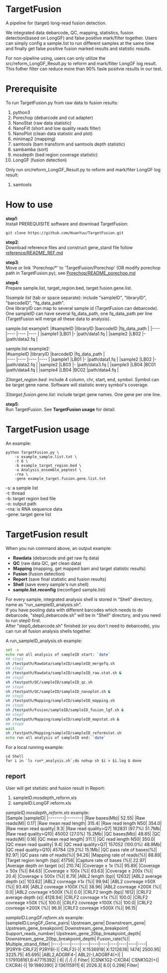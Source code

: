 # TargetFusion
A pipeline for (target) long-read fusion detection. 
   
We integrated data debarcode, QC, mapping, statistics, fusion detection(based on LongGF) and false positive mark/filter together. Users can simply config a sample.list to run different samples at the same time and finally get false positive fusion marked results and statistic results.  
  
For non-pipeline using, users can only utilize the src/reform_LongGF_Result.py to reform and mark/filter LongGF log result. This futher filter can reduce more than 90% fasle positvie results in our test.  
  
# Prerequisite
To run TargetFusion.py from raw data to fusion results:
1. python3
2. Porechop (debarcode and cut adapter)
3. NanoStat (raw data statistic)
4. NanoFilt (short and low quality reads filter)
5. NanoPlot (clean data statistic and plot)
6. minimap2 (mapping)
7. samtools (bam transform and samtools depth statistic)
8. sambamba (sort)
9. mosdepth (bed region coverage statistic)
10. LongGF (fusion detection)
  
Only run src/reform_LongGF_Result.py to reform and mark/fiter LongGF log result:
1. samtools
  
# How to use
**step1**:  
Install PREREQUISITE software and download TargetFusion:  
```Download TargetFusion:
git clone https://github.com/HuanYuu/TargetFusion.git
```
  
**step2**:  
Download reference files and construct gene_stand file follow [reference/README_REF.md](https://github.com/HuanYuu/TargetFusion/blob/main/reference/README_REF.md)  
  
**step3**:  
Move or link 'Porechop/\*' to 'TargetFusion/Porechop' (OR modify porechop path in TargetFusion.py), see [Porechop/README_porechop.md](https://github.com/HuanYuu/TargetFusion/blob/main/Porechop/README_porechop.md)  

**step4**:  
Prepare sample.list, target_region.bed, target.fusion.gene.list.  
  
1)*sample list* (tab or space separate): include "sampleID", "libraryID", "barcodeID", "fq_data_path".  
One libraryID can map to several sample id (TargetFusion can debarcode).  
One sampleID can have several fq_data_path, one fq_data_path per line (TargetFusion will merge all these data to analysis).  
  
sample.list example1:
|#sampleID  |libraryID  |barcodeID  |fq_data_path  |
|----       |----       |----       |----          |
|sample1    |LB01       |-          |path/data1.fq |
|sample2    |LB02       |-          |path/data2.fq |

  sample.list example2:  
|#sampleID  |libraryID  |barcodeID  |fq_data_path  |  
|----       |----       |----       |----          |
|sample1    |LB01       |-          |path/data1.fq |
|sample2    |LB02       |-          |path/data2.fq |
|sample2    |LB03       |-          |path/data3.fq |
|sample3    |LB04       |BC01       |path/data4.fq |
|sample4    |LB04       |BC02       |path/data4.fq |
  
2)*target_region.bed*: include 4 column, chr, start, end, symbol. Symbol can be target gene name. Software will statistic every symbol's coverage.
  
3)*target.fusion.gene.list*: include target gene names. One gene per one line.  
  
**step5**:  
Run TargetFusion. See **TargetFusion usage** for detail.  
  
# TargetFusion usage
An example:  
```example:
python TargetFusion.py \
    -s example_sample.list.txt \
    -t 6 \
    -b example_target_region.bed \
    -o Analysis_ensemble_peptest \
    -rna \
    -gene example_target.fusion.gene.list.txt
```
-s: a sample list  
-t: thread  
-b: target region bed file  
-o: output path  
-rna: is RNA sequence data  
-gene: target gene list  

# TargetFusion result
When you run command above, an output example:  
* **Rawdata**  (debarcode and get raw fq data)  
* **QC**  (raw data QC, get clean data)  
* **Mapping**  (mapping, get mapped bam and target statistic results)  
* **Fusion**  (fusion detection)  
* **Report**  (save final statistic and fusion results)  
* **Shell**  (save every sample's run shell)  
* **sample.list.reconfig**  (reconfiged sample.list)  

For every sample, integrated analysis shell is stored in "Shell" directory, name as "run_sampleID_analysis.sh".  
If you have pooling data with different barcodes which needs to do debarcode, "step0_debarcode.sh" will be in "Shell" directory, and you need to run step0 first.  
After "step0_debarcode.sh" finished (or you don't need to debarcode), you can run all fusion analysis shells together.  
  
A run_sampleID_analysis.sh example:  
```run_example_analysis.sh
set -e
echo run all analysis of sampleID start: `date`
## step1
sh /testpath/Rawdata/sampleID/sampleID_mergefq.sh
## step2
sh /testpath/Rawdata/sampleID/sampleID_raw.stat.sh &
## step3
sh /testpath/QC/sampleID/sampleID_qc.sh
## step4
sh /testpath/QC/sampleID/sampleID_nanoplot.sh &
## step5
sh /testpath/Mapping/sampleID/sampleID_mapping.sh
## step6
sh /testpath/Fusion/sampleID/sampleID_fusion_lgf.sh &
## step7
sh /testpath/Mapping/sampleID/sampleID_mapstat.sh &
## step8
wait
sh /testpath/Mapping/sampleID/sampleID_reformstat.sh
echo run all analysis of sampleID end: `date`
```
  
For a local running example:
```example
cd Shell
for i in `ls run*_analysis.sh`;do nohup sh $i > $i.log & done
```

## report
User will get statistic and fusion result in Report:
1. sampleID.mosdepth_reform.xls
2. sampleID.LongGF.reform.xls

*sampleID.mosdepth_reform.xls* example:  
|Sample  |sampleID|
|--------|--------|
|Raw bases(Mb)|    52.55|
|Raw reads(M)|    0.17|
|Raw mean read length|    315.4|
|Raw read length N50|     354.0|
|Raw mean read quality|   9.3|
|Raw read quality>Q7|     162831 (97.7%) 51.7Mb|
|Raw read quality>Q10|    45002 (27.0%) 15.2Mb|
|QC bases(Mb)|    48.85|
|QC reads(M)|     0.16|
|QC mean read length|     311.1|
|QC read length N50|      350.0|
|QC mean read quality|    9.4|
|QC read quality>Q7|      157052 (100.0%) 48.9Mb|
|QC read quality>Q10|     45784 (29.2%) 15.1Mb|
|QC pass rate of bases(%)|        92.97|
|QC pass rate of reads(%)|        94.26|
|Mapping rate of reads(%)|        88.89|
|Target region length (bp)|       41756|
|Capture rate of bases (%)|       22.97|
|Average depth on target (x)|     210.74|
|Coverage ≥ 1x (%)|       95.89|
|Coverage ≥ 50x (%)|      84.63|
|Coverage ≥ 100x (%)|     63.63|
|Coverage ≥ 200x (%)|     20.4|
|Coverage ≥ 500x (%)|     8.79|
|ABL2 length (bp)|        12632|
|ABL2 average depth (x)|  103.62|
|ABL2 covreage ≥1x (%)|   99.94|
|ABL2 covreage ≥50X (%)|  93.49|
|ABL2 covreage ≥100X (%)| 38.96|
|ABL2 covreage ≥200X (%)| 0.0|
|ABL2 covreage ≥500X (%)| 0.0|
|CRLF2 length (bp)|       1612|
|CRLF2 average depth (x)| 4128.94|
|CRLF2 covreage ≥1x (%)|  100.0|
|CRLF2 covreage ≥50X (%)| 100.0|
|CRLF2 covreage ≥100X (%)|        100.0|
|CRLF2 covreage ≥200X (%)|        96.9|
|CRLF2 covreage ≥500X (%)|        96.15|
  
*sampleID.LongGF.reform.xls* example:  
|sampleID.LongGF_Gene_pairs|     Upstream_gene|   Downstream_gene| Upstream_gene_breakpoint|        Downstream_gene_breakpoint|      Support_reads_number|    Upstream_gene_20bp_breakpoint_depth|       Downstream_gene_20bp_breakpoint_depth|   Fusion_rate(%)|  Multiple_strand_filter|
|----|----|----|----|----|----|----|----|----|----|
|P2RY8-CRLF2|     P2RY8(-)|        CRLF2(-)|        X:1536919|       X:1212636|       1474|    2500.95| 3225.75| 45.695|
|ABL2,ADGRF4-|    ABL2(-),ADGRF4(+)|     |          1:179108161,6:47715392|     |     6|       /|       /|       /|       Filter|
|CSNK1G2-CXCR4|   CSNK1G2(+)|      CXCR4(-)|        19:1980390|      2:136115911|     6|       2026.3|  8.0|     0.296|    Filter|
